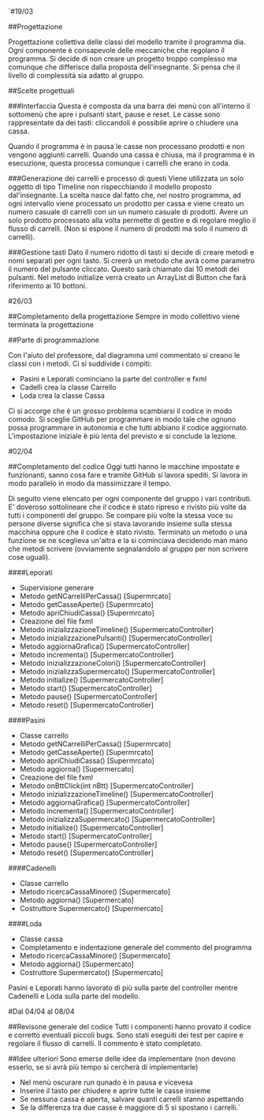 `#19/03

##Progettazione

Progettazione collettiva delle classi del modello tramite 
il programma dia. Ogni componente è consapevole delle meccaniche
che regolano il programma. Si decide di non creare un progetto
troppo complesso ma comunque che differisce dalla proposta
dell'insegnante. Si pensa che il livello di complessità sia
adatto al gruppo.

##Scelte progettuali

###Interfaccia
Questa è composta da una barra dei menù con all'interno il
sottomenù che apre i pulsanti start, pause e reset. Le casse
sono rappresentate da dei tasti: cliccandoli è possibile aprire o 
chiudere una cassa.

Quando il programma è in pausa le casse non processano prodotti
e non vengono aggiunti carrelli. Quando una cassa è chiusa,
ma il programma è in esecuzione, questa processa comunque i
carrelli che erano in coda.

###Generazione dei carrelli e processo di questi
Viene utilizzata un solo oggetto di tipo  Timeline non 
rispecchiando il modello proposto dal'insegnante. La scelta nasce
dal fatto che, nel nostro programma, ad ogni intervallo viene
processato un prodotto per cassa e viene creato un numero casuale
di carrelli con un un numero casuale di prodotti. Avere un
solo prodotto processato alla volta permette di gestire e di
regolare meglio il flusso di carrelli. (Non si espone il numero
di prodotti ma solo il numero di carrelli).

###Gestione tasti
Dato il numero ridotto di tasti si decide di creare metodi e nomi
separati per ogni tasto. Si creerà un metodo che avrà come 
parametro il numero del pulsante cliccato. Questo sarà
chiamato dai 10 metodi dei pulsanti. Nel metodo initialize verrà
creato un ArrayList di Button che farà riferimento ai 10 bottoni.


#26/03

##Completamento della progettazione
Sempre in modo collettivo viene terminata la progettazione

##Parte di programmazione

Con l'aiuto del professore, dal diagramma uml commentato si creano
le classi con i metodi.
Ci si suddivide i compiti:
- Pasini e Leporati cominciano la parte del controller e fxml
- Cadelli crea la classe Carrello
- Loda crea la classe Cassa

Ci si accorge che è un grosso problema scambiarsi il codice in modo
comodo. Si sceglie GitHub per programmare in modo tale che ognuno
possa programmare in autonomia e che tutti abbiano il codice 
aggiornato. L'impostazione iniziale è più lenta del previsto e si 
conclude la lezione.


#02/04

##Completamento del codice
Oggi tutti hanno le macchine impostate e funzionanti, sanno cosa
fare e tramite GitHub si lavora spediti. Si lavora in modo parallelo
in modo da massimizzare il tempo.

Di seguito viene elencato per ogni componente del gruppo i vari 
contributi. E' doveroso sottolineare che il codice è stato 
ripreso e rivisto più volte da tutti i componenti del gruppo.
Se compare più volte la stessa voce su persone diverse significa che 
si stava lavorando insieme sulla stessa macchina oppure che il codice
è stato rivisto.
Terminato un metodo o una funzione se ne sceglieva un'altra
e la si cominciava decidendo man mano che metodi scrivere (ovviamente
segnalandolo al gruppo per non scrivere cose uguali).

####Leporati
- Supervisione generare
- Metodo getNCarrelliPerCassa() [Supermrcato]
- Metodo getCasseAperte() [Supermrcato]
- Metodo apriChiudiCassa() [Supermrcato]
- Creazione del file fxml
- Metodo inizializzazioneTimeline() [SupermercatoController]
- Metodo inizializzazionePulsanti() [SupermercatoController]
- Metodo aggiornaGrafica() [SupermercatoController]
- Metodo incrementa() [SupermercatoController]
- Metodo inizializzazioneColori() [SupermercatoController]
- Metodo inizializzaSupermercato() [SupermercatoController]
- Metodo initialize() [SupermercatoController]
- Metodo start() [SupermercatoController]
- Metodo pause() [SupermercatoController]
- Metodo reset() [SupermercatoController]


####Pasini
- Classe carrello
- Metodo getNCarrelliPerCassa() [Supermrcato]
- Metodo getCasseAperte() [Supermrcato]
- Metodo apriChiudiCassa() [Supermrcato]
- Metodo aggiorna() [Supermercato]
- Creazione del file fxml
- Metodo onBttClick(int nBtt) [SupermercatoController]
- Metodo inizializzazioneTimeline() [SupermercatoController]
- Metodo aggiornaGrafica() [SupermercatoController]
- Metodo incrementa() [SupermercatoController]
- Metodo inizializzaSupermercato() [SupermercatoController]
- Metodo initialize() [SupermercatoController]
- Metodo start() [SupermercatoController]
- Metodo pause() [SupermercatoController]
- Metodo reset() [SupermercatoController]


####Cadenelli
- Classe carrello
- Metodo ricercaCassaMinore() [Supermercato]
- Metodo aggiorna() [Supermercato]
- Costruttore Supermercato() [Supermercato]

####Loda
- Classe cassa
- Completamento e indentazione generale del commento del programma
- Metodo ricercaCassaMinore() [Supermercato]
- Metodo aggiorna() [Supermercato]
- Costruttore Supermercato() [Supermercato]


Pasini e Leporati hanno lavorato di più sulla parte del controller
mentre Cadenelli e Loda sulla parte del modello.

#Dal 04/04 al 08/04 

##Revisone generale del codice
Tutti i componenti hanno provato il codice e corretto eventuali
piccoli bugs. Sono stati eseguiti dei test per capire e regolare
il flusso di carrelli. Il commento è stato completato.

##Idee ulteriori
Sono emerse delle idee da implementare (non devono esserlo, se si 
avrà più tempo si cercherà di implementarle)
- Nel menù oscurare run qunado è in pausa e vicevesa
- Inserire il tasto per chiudere e aprire tutte le casse insieme
- Se nessuna cassa è aperta, salvare quanti carrelli stanno aspettando
- Se la differenza tra due casse è maggiore di 5 si spostano i carrelli.`
